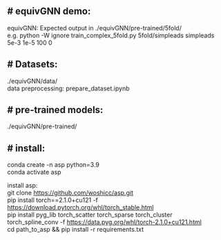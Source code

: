## # equivGNN demo:
equivGNN: Expected output in ./equivGNN/pre-trained/5fold/  
e.g. python -W ignore train_complex_5fold.py 5fold/simpleads simpleads 5e-3 1e-5 100 0

## # Datasets:
./equivGNN/data/  
data preprocessing: prepare_dataset.ipynb

## # pre-trained models: 
./equivGNN/pre-trained/ 

## # install:
conda create -n asp python=3.9  
conda activate asp

install asp:  
git clone https://github.com/woshicc/asp.git  
pip install torch==2.1.0+cu121 -f https://download.pytorch.org/whl/torch_stable.html  
pip install pyg_lib torch_scatter torch_sparse torch_cluster torch_spline_conv -f https://data.pyg.org/whl/torch-2.1.0+cu121.html  
cd path_to_asp && pip install -r requirements.txt
